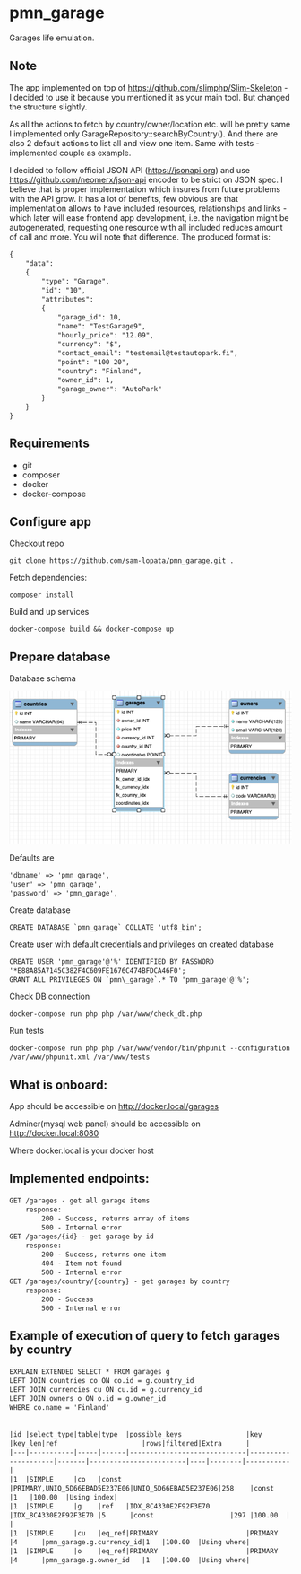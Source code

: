 # pmn_garage
Garages life emulation.

## Note
The app implemented on top of  https://github.com/slimphp/Slim-Skeleton - I decided to use it because you mentioned it as your main tool.
But changed the structure slightly.

As all the actions to fetch by country/owner/location etc. will be pretty same I implemented only GarageRepository::searchByCountry().
And there are also 2 default actions to list all and view one item. Same with tests - implemented couple as example.

I decided to follow official JSON API (https://jsonapi.org) and use https://github.com/neomerx/json-api encoder to be strict on JSON spec. 
I believe that is proper implementation which insures from future problems with the API grow. 
It has a lot of benefits, few obvious are that implementation allows to have included resources, relationships and links - which later will ease frontend app development, 
i.e. the navigation might be autogenerated, requesting one resource with all included reduces amount of call and more.
You will note that difference. The produced format is:
```
{
    "data":
    {
        "type": "Garage",
        "id": "10",
        "attributes":
        {
            "garage_id": 10,
            "name": "TestGarage9",
            "hourly_price": "12.09",
            "currency": "$",
            "contact_email": "testemail@testautopark.fi",
            "point": "100 20",
            "country": "Finland",
            "owner_id": 1,
            "garage_owner": "AutoPark"
        }
    }
}
```

## Requirements
- git
- composer
- docker
- docker-compose

## Configure app
Checkout repo
```
git clone https://github.com/sam-lopata/pmn_garage.git .
```

Fetch dependencies:
```
composer install
```

Build and up services
```
docker-compose build && docker-compose up
```

## Prepare database
Database schema

![Alt text](pmn_garage_db.png?raw=true )

Defaults are
```
'dbname' => 'pmn_garage',
'user' => 'pmn_garage',
'password' => 'pmn_garage',
```

Create database
```
CREATE DATABASE `pmn_garage` COLLATE 'utf8_bin';
```

Create user with default credentials and privileges on created database
```
CREATE USER 'pmn_garage'@'%' IDENTIFIED BY PASSWORD '*E88A85A7145C382F4C609FE1676C474BFDCA46F0';
GRANT ALL PRIVILEGES ON `pmn\_garage`.* TO 'pmn_garage'@'%';
```

Check DB connection
```
docker-compose run php php /var/www/check_db.php
```

Run tests
```
docker-compose run php php /var/www/vendor/bin/phpunit --configuration /var/www/phpunit.xml /var/www/tests 
```

## What is onboard:
App should be accessible on http://docker.local/garages

Adminer(mysql web panel) should be accessible on http://docker.local:8080

Where docker.local is your docker host

## Implemented endpoints:
```
GET /garages - get all garage items
    response:
        200 - Success, returns array of items
        500 - Internal error
GET /garages/{id} - get garage by id
    response:
        200 - Success, returns one item
        404 - Item not found
        500 - Internal error
GET /garages/country/{country} - get garages by country
    response: 
        200 - Success
        500 - Internal error
```

## Example of execution of query to fetch garages by country
```
EXPLAIN EXTENDED SELECT * FROM garages g
LEFT JOIN countries co ON co.id = g.country_id
LEFT JOIN currencies cu ON cu.id = g.currency_id
LEFT JOIN owners o ON o.id = g.owner_id
WHERE co.name = 'Finland'


|id |select_type|table|type  |possible_keys                |key                  |key_len|ref                     |rows|filtered|Extra      |
|---|-----------|-----|------|-----------------------------|---------------------|-------|------------------------|----|--------|-----------|
|1  |SIMPLE     |co   |const |PRIMARY,UNIQ_5D66EBAD5E237E06|UNIQ_5D66EBAD5E237E06|258    |const                   |1   |100.00  |Using index|
|1  |SIMPLE     |g    |ref   |IDX_8C4330E2F92F3E70         |IDX_8C4330E2F92F3E70 |5      |const                   |297 |100.00  |           |
|1  |SIMPLE     |cu   |eq_ref|PRIMARY                      |PRIMARY              |4      |pmn_garage.g.currency_id|1   |100.00  |Using where|
|1  |SIMPLE     |o    |eq_ref|PRIMARY                      |PRIMARY              |4      |pmn_garage.g.owner_id   |1   |100.00  |Using where|

```
